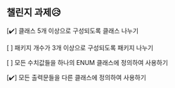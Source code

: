 ## 챌린지 과제😥

[✔️] 클래스 5개 이상으로 구성되도록 클래스 나누기

[ ] 패키지 개수가 3개 이상으로 구성되도록 패키지 나누기

[ ] 모든 수치값들을 하나의 ENUM 클래스에 정의하여 사용하기

[✔️] 모든 출력문들을 다른 클래스에 정의하여 사용하기